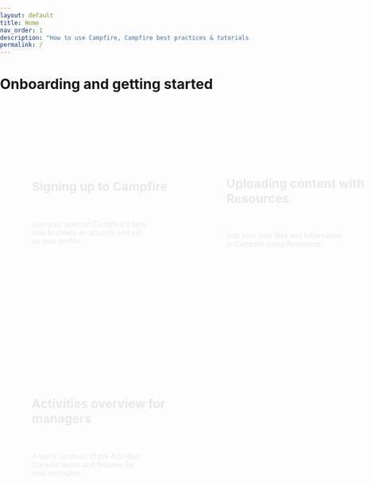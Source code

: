 ```yaml
---
layout: default
title: Home
nav_order: 1
description: "How to use Campfire, Campfire best practices & tutorials, volunteer management tips | Product guide."
permalink: /
---
```


# Onboarding and getting started

<html lang="en">
  <style>
    body {
      width: 100%;
      height: 100%;
      margin: 0;
      padding: 0;
      font-family: -apple-system, BlinkMacSystemFont, "Segoe UI", Roboto,
        "Helvetica Neue", Arial, sans-serif, "Apple Color Emoji",
        "Segoe UI Emoji", "Segoe UI Symbol";
    }
    #cfg-main {
      margin: 0 auto;
      padding: 32px;
      display: grid;
      grid-gap: 32px;
    }
    .cfg-card:nth-child(1) {
      background-image: url(./assets/images/sail1.png);
      background-position: bottom;
    }
    .cfg-card:nth-child(2) {
      background-image: url(./assets/images/sail2.png);
      background-position: top;
    }
    .cfg-card:nth-child(3) {
      background-image: url(./assets/images/sail3.png);
      background-position: bottom;
    }
    .cfg-card {
      box-sizing: border-box;
      background-size: cover;
      background-position: bottom;
      display: flex;
      justify-self: start;
      width: 100%;
      height: 420px;
      border-radius: 8px;
      color: #e9e9e9 !important;
      text-decoration: none;
    }
    .cfg-card-content {
      padding: 32px;
      display: flex;
      flex-grow: 1;
      flex-direction: column;
      justify-content: center;
    }
    .cfg-card-content p,
    h2 {
      white-space: pre-line;
      color: #e9e9e9 !important;
    }
    @media (max-width: 799px) {
      #cfg-main {
        grid-template-columns: repeat(1, 360px);
        grid-gap: 8px;
      }
      .cfg-card {
        height: auto;
      }
      .cfg-card-content {
        padding: 0;
        padding-left: 16px;
        padding-right: 16px;
      }
      .cfg-card-content h2 {
        font-size: 1.25em;
        background-color: #242424 !important;
        padding: 16px;
        border-radius: 8px;
      }
      .cfg-card-content p {
        display: none;
      }
      .cfg-hover-text {
        display: none;
      }
    }
    @media (min-width: 800px) {
      .cfg-card-content h2 {
        margin-top: -32px;
        font-size: 1.75em;
      }
      .cfg-card-content p {
        padding-right: 64px;
      }
      .cfg-card:hover {
        cursor: pointer;
        color: #ffffff !important;
        border: none;
        text-decoration: none;
        box-shadow: 0 3px 7px -2px rgba(0, 0, 0, 0.2),
          0 3px 11px -1px rgba(0, 0, 0, 0.14),
          0 1px 24px -8px rgba(0, 0, 0, 0.12);
      }
      #cfg-main {
        grid-template-columns: repeat(2, 360px);
      }
    }
    .cfg-hover-text {
      height: 25px;
      opacity: 0;
      font-weight: bold;
      transition: opacity 0.3s ease-in;
    }
    .cfg-card:hover .cfg-hover-text {
      opacity: 1;
    }
  </style>
  <body>
    <div id="cfg-main">
      <a href="https://guide.campfireapp.org/docs/sign-up" class="cfg-card">
        <div class="cfg-card-content">
          <h2>
            Signing up to Campfire
          </h2>
          <p>
            Join your team on Campfire! Learn how to create an account and set up your profile.
          </p>
          <span class="cfg-hover-text">
            Read the guide →
          </span>
        </div>
      </a>
      <a href="https://guide.campfireapp.org/docs/managers/uploading-content-with-resources/" class="cfg-card">
        <div class="cfg-card-content">
          <h2>
            Uploading content with Resources
          </h2>
          <p>
            Add your own files and information to Campfire using Resources.
          </p>
          <span class="cfg-hover-text">
            Read the guide →
          </span>
        </div>
      </a>
      <a href="https://guide.campfireapp.org/docs/managers/introduction-to-activities/" class="cfg-card">
        <div class="cfg-card-content">
          <h2>
            Activities overview for managers
          </h2>
          <p>
            A quick rundown of the Activities Console layout and features for new managers.
          </p>
          <span class="cfg-hover-text">
            Read the guide →
          </span>
        </div>
      </a>
    </div>
  </body>
</html>

